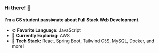### Hi there! 👋

#### I'm a CS student passionate about **Full Stack Web Development**.

- ⚙️ **Favorite Language:** JavaScript 
- 🌱 **Currently Exploring:** AWS
- 🚀 **Tech Stack:** React, Spring Boot, Tailwind CSS, MySQL, Docker, and more!

<!--
**marcobantoli/marcobantoli** is a ✨ _special_ ✨ repository because its `README.md` (this file) appears on your GitHub profile.

Here are some ideas to get you started:

- 🔭 I’m currently working on ...
- 🌱 I’m currently learning ...
- 👯 I’m looking to collaborate on ...
- 🤔 I’m looking for help with ...
- 💬 Ask me about ...
- 📫 How to reach me: ...
- 😄 Pronouns: ...
- ⚡ Fun fact: ...
-->
